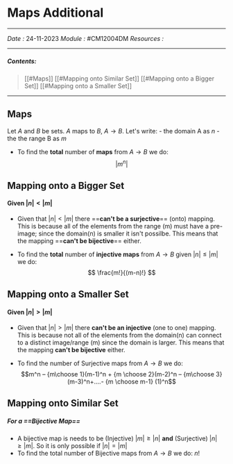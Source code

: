 # Maps Additional
---
*Date :* 24-11-2023
*Module :* #CM12004DM 
*Resources :*

---
##### Contents: 
 > [[#Maps]]
 > [[#Mapping onto Similar Set]]
 > [[#Mapping onto a Bigger Set]]
 > [[#Mapping onto a Smaller Set]]

--- 

## Maps

Let $A$ and $B$ be sets. $A$ maps to $B$, $A \to B$. Let's write:
	- the domain A as $n$
	- the the range B as $m$

- To find the **total** number of **maps** from $A \to B$ we do: 
	$$ |m^{n}| $$
## Mapping onto a Bigger Set
#### Given $|n| < |m|$

- Given that $|n| < |m|$ there ==**can't be a surjective**== (onto) mapping. This is because all of the elements from the range (m)  must have a pre-image; since the domain(n) is smaller it isn't possilbe. This means that the mapping ==**can't be bijective**== either.

- To find the **total** number of **injective maps** from $A \to B$ given $|n| \le |m|$ we do:
	$$ \frac{m!}{(m-n)!} $$
## Mapping onto a Smaller Set
#### Given $|n| > |m|$
- Given that $|n| > |m|$ there **can't be an injective** (one to one) mapping. This is because not all of the elements from the domain(n) can connect to a distinct image/range (m) since the domain is larger. This means that the mapping **can't be bijective** either.

- To find the number of Surjective maps from $A \to B$ we do: 
	$$m^n – {m\choose 1}(m-1)^n + {m \choose 2}(m-2)^n – {m\choose 3}(m-3)^n+….- {m \choose m-1} (1)^n$$ 
## Mapping onto Similar Set
##### For a ==**Bijective Map**==
- A bijective map is needs to be (Injective) $|m| \ge |n|$ **and** (Surjective) $|n| \ge |m|$. So it is only possible if $|n| = |m|$
- To find the total number of Bijective maps from $A \to B$ we do: $n!$ 